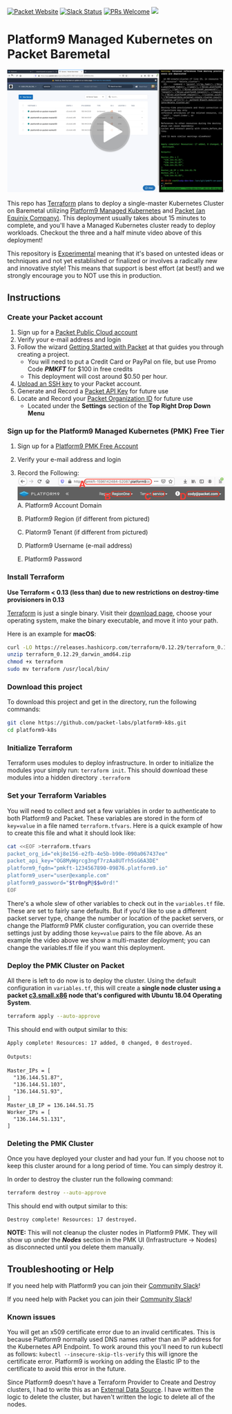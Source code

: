 [![Packet Website](https://img.shields.io/badge/Website%3A-Packet.com-blue)](https://www.packet.com/resources/partners/platform9/) [![Slack Status](https://slack.packet.com/badge.svg)](https://slack.packet.com) [![PRs Welcome](https://img.shields.io/badge/PRs-welcome-brightgreen.svg?style=flat-square)](http://makeapullrequest.com) ![](https://img.shields.io/badge/Stability-Experimental-red.svg)

# Platform9 Managed Kubernetes on Packet Baremetal

[![Platform9 Variables](docs/images/pmkft_thumbnail.png)](https://drive.google.com/file/d/1qGSSWqIxOLRodfkobgHz0e2su8f1ikoY/view)

This repo has [Terraform](http://terraform.io) plans to deploy a single-master Kubernetes Cluster on Baremetal utilizing [Platform9 Managed Kubernetes](https://platform9.com/managed-kubernetes/) and [Packet (an Equinix Company)](https://packet.com). This deployment usually takes about 15 minutes to complete, and you'll have a Managed Kubernetes cluster ready to deploy workloads. Checkout the three and a half minute video above of this deployment!

This repository is [Experimental](https://github.com/packethost/standards/blob/master/experimental-statement.md) meaning that it's based on untested ideas or techniques and not yet established or finalized or involves a radically new and innovative style! This means that support is best effort (at best!) and we strongly encourage you to NOT use this in production.

## Instructions

### Create your Packet account

1. Sign up for a [Packet Public Cloud account](https://app.packet.net/signup)
2. Verify your e-mail address and login
3. Follow the wizard [Getting Started with Packet](https://app.packet.net/getting-started/overview) at  that guides you through creating a project.
    * You will need to put a Credit Card or PayPal on file, but use Promo Code ***PMKFT*** for $100 in free credits
    * This deployment will cost around $0.50 per hour.
4. [Upload an SSH key](https://www.packet.com/developers/docs/servers/key-features/ssh-keys/) to your Packet account.
5. Generate and Record a [Packet API Key](https://www.packet.com/developers/docs/API/) for future use
6. Locate and Record your [Packet Organization ID](https://app.packet.net/) for future use
    * Located under the **Settings** section of the **Top Right Drop Down Menu**

### Sign up for the Platform9 Managed Kubernetes (PMK) Free Tier

1. Sign up for a [Platform9 PMK Free Account](https://platform9.com/signup/)
2. Verify your e-mail address and login
3. Record the Following:
![Platform9 Variables](docs/images/pf9_variables.png)
    A. Platform9 Account Domain

    B. Platform9 Region (if different from pictured)

    C. Platorm9 Tenant (if different from pictured)

    D. Platform9 Username (e-mail address)

    E. Platform9 Password

### Install Terraform

**Use Terraform < 0.13 (less than) due to new restrictions on destroy-time provisioners in 0.13**

[Terraform](http://terraform.io) is just a single binary.  Visit their [download page](https://www.terraform.io/downloads.html), choose your operating system, make the binary executable, and move it into your path.

Here is an example for **macOS**:

```bash
curl -LO https://releases.hashicorp.com/terraform/0.12.29/terraform_0.12.29_darwin_amd64.zip
unzip terraform_0.12.29_darwin_amd64.zip
chmod +x terraform
sudo mv terraform /usr/local/bin/
```

### Download this project

To download this project and get in the directory, run the following commands:

```bash
git clone https://github.com/packet-labs/platform9-k8s.git
cd platform9-k8s
```

### Initialize Terraform

Terraform uses modules to deploy infrastructure. In order to initialize the modules your simply run: `terraform init`. This should download these modules into a hidden directory `.terraform`

### Set your Terraform Variables

You will need to collect and set a few variables in order to authenticate to both Platform9 and Packet. These variables are stored in the form of `key=value` in a file named `terraform.tfvars`. Here is a quick example of how to create this file and what it should look like:

```bash
cat <<EOF >terraform.tfvars
packet_org_id="ekj8e156-e2fb-4e5b-b90e-090a067437ee"
packet_api_key="OG8MyWgrcg3ngf7rzAa8UTrh5sG6A3DE"
platform9_fqdn="pmkft-1234567890-09876.platform9.io"
platform9_user="user@example.com"
platform9_password="$tr0ngP@$$w0rd!"
EOF
```

There's a whole slew of other variables to check out in the `variables.tf` file. These are set to fairly sane defaults. But if you'd like to use a different packet server type, change the number or location of the packet servers, or change the Platform9 PMK cluster configuration, you can override these settings just by adding those `key=value` pairs to the file above. As an example the video above we show a multi-master deployment; you can change the variables.tf file if you want this deployment. 

### Deploy the PMK Cluster on Packet

All there is left to do now is to deploy the cluster. Using the default configuration in `variables.tf`, this will create a **single node cluster using a packet [c3.small.x86](https://www.packet.com/cloud/servers/c3-small/) node that's configured with Ubuntu 18.04 Operating System**. 

```bash
terraform apply --auto-approve
```

This should end with output similar to this:

```
Apply complete! Resources: 17 added, 0 changed, 0 destroyed.

Outputs:

Master_IPs = [
  "136.144.51.87",
  "136.144.51.103",
  "136.144.51.93",
]
Master_LB_IP = 136.144.51.75
Worker_IPs = [
  "136.144.51.131",
]
```

### Deleting the PMK Cluster

Once you have deployed your cluster and had your fun. If you choose not to keep this cluster around for a long period of time. You can simply destroy it.

In order to destroy the cluster run the following command:

```bash
terraform destroy --auto-approve
```

This should end with output similar to this:

```
Destroy complete! Resources: 17 destroyed.
```

**NOTE:** This will not cleanup the cluster nodes in Platform9 PMK. They will show up under the ***Nodes*** section in the PMK UI (Infrastructure -> Nodes) as disconnected until you delete them manually.

## Troubleshooting or Help

If you need help with Platform9 you can join their [Community Slack](https://slack.platform9.io)!

If you need help with Packet you can join their [Community Slack](https://slack.packet.com/)!

### Known issues
You will get an x509 certificate error due to an invalid certificates. This is because Platform9 normally used DNS names rather than an IP address for the Kubernetes API Endpoint. To work around this you'll need to run kubectl as follows: `kubectl --insecure-skip-tls-verify` this will ignore the certificate error. Platform9 is working on adding the Elastic IP to the certificate to avoid this error in the future.

Since Platform9 doesn't have a Terraform Provider to Create and Destroy clusters, I had to write this as an [External Data Source](https://registry.terraform.io/providers/hashicorp/external/latest/docs/data-sources/data_source). I have written the logic to delete the cluster, but haven't written the logic to delete all of the nodes.
